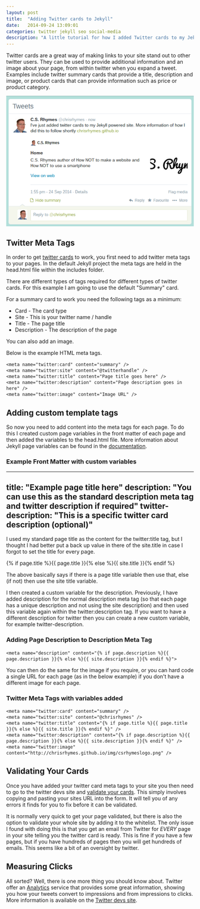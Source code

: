 ```yaml
---
layout: post
title:  "Adding Twitter cards to Jekyll"
date:   2014-09-24 13:09:01
categories: twitter jekyll seo social-media
description: "A little tutorial for how I added Twitter cards to my Jekyll site"
---
```


Twitter cards are a great way of making links to your site stand out to other twitter users. They can be used to provide additional information and an image about your page, from within twitter when you expand a tweet. Examples include twitter summary cards that provide a title, description and image, or product cards that can provide information such as price or product category.

![Example Twitter Card](/img/twitter-card-example.png "Example Twitter Card")

## Twitter Meta Tags

In order to get [twitter cards](https://dev.twitter.com/cards/overview) to work, you first need to add twitter meta tags to your pages. In the default Jekyll project the meta tags are held in the head.html file within the includes folder. 

There are different types of tags required for different types of twitter cards. For this example I am going to use the default "Summary" card. 

For a summary card to work you need the following tags as a minimum:

- Card - The card type
- Site - This is your twitter name / handle
- Title - The page title
- Description - The description of the page

You can also add an image. 

Below is the example HTML meta tags.

    <meta name="twitter:card" content="summary" />
    <meta name="twitter:site" content="@twitterhandle" />
    <meta name="twitter:title" content="Page title goes here" />
    <meta name="twitter:description" content="Page description goes in here" />
    <meta name="twitter:image" content="Image URL" />

## Adding custom template tags

So now you need to add content into the meta tags for each page. To do this I created custom page variables in the front matter of each page and then added the variables to the head.html file. More information about Jekyll page variables can be found in the [documentation](http://jekyllrb.com/docs/variables/). 

### Example Front Matter with custom variables

  ---
  title:  "Example page title here"
  description: "You can use this as the standard description meta tag and twitter description if required"
  twitter-description: "This is a specific twitter card description (optional)"
  ---

I used my standard page title as the content for the twitter:title tag, but I thought I had better put a back up value in there of the site.title in case I forgot to set the title for every page.

  {% if page.title %}{{ page.title }}{% else %}{{ site.title }}{% endif %}
  
The above basically says if there is a page title variable then use that, else (if not) then use the site title variable.

I then created a custom variable for the description. Previously, I have added description for the normal description meta tag (so that each page has a unique description and not using the site description) and then used this variable again within the twitter:description tag. If you want to have a different description for twitter then you can create a new custom variable, for example twitter-description. 

### Adding Page Description to Description Meta Tag

    <meta name="description" content="{% if page.description %}{{ page.description }}{% else %}{{ site.description }}{% endif %}">

You can then do the same for the image if you require, or you can hard code a single URL for each page (as in the below example) if you don't have a different image for each page.

### Twitter Meta Tags with variables added

    <meta name="twitter:card" content="summary" />
    <meta name="twitter:site" content="@chrisrhymes" />
    <meta name="twitter:title" content="{% if page.title %}{{ page.title }}{% else %}{{ site.title }}{% endif %}" />
    <meta name="twitter:description" content="{% if page.description %}{{ page.description }}{% else %}{{ site.description }}{% endif %}" />
    <meta name="twitter:image" content="http://chrisrhymes.github.io/img/csrhymeslogo.png" />

## Validating Your Cards

Once you have added your twitter card meta tags to your site you then need to go to the twitter devs site and [validate your cards](https://cards-dev.twitter.com/validator). This simply involves copying and pasting your sites URL into the form. It will tell you of any errors it finds for you to fix before it can be validated. 

It is normally very quick to get your page validated, but there is also the option to validate your whole site by adding it to the whitelist. The only issue I found with doing this is that you get an email from Twitter for _EVERY_ page in your site telling you the twitter card is ready. This is fine if you have a few pages, but if you have hundreds of pages then you will get hundreds of emails. This seems like a bit of an oversight by twitter. 

## Measuring Clicks

All sorted? Well, there is one more thing you should know about. Twitter offer an [Analytics](https://analytics.twitter.com) service that provides some great information, showing you how your tweets convert to impressions and from impressions to clicks. More information is available on the [Twitter devs site](https://dev.twitter.com/cards/analytics).

